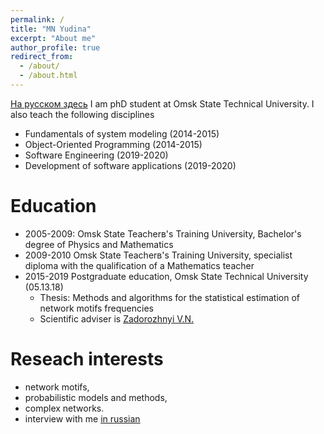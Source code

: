 ```yaml
---
permalink: /
title: "MN Yudina"
excerpt: "About me"
author_profile: true
redirect_from: 
  - /about/
  - /about.html
---
```

[На русском здесь](https://omgtu.ru/ecab/persons/index.php?f=2191)
I am phD student at Omsk State Technical University. I also teach the following disciplines
* Fundamentals of system modeling (2014-2015)
* Object-Oriented Programming (2014-2015)
* Software Engineering (2019-2020)
* Development of software applications (2019-2020) 

Education
======
* 2005-2009: Omsk State Teacherв's Training University, Bachelor's degree of Physics and Mathematics
* 2009-2010 Omsk State Teacherв's Training University, specialist diploma with the qualification of a Mathematics teacher
* 2015-2019 Postgraduate education, Omsk State Technical University (05.13.18) 
   * Thesis:  Methods and algorithms for the statistical estimation of network motifs frequencies
   * Scientific adviser is [Zadorozhnyi V.N.](https://omgtu.ru/ecab/persons/?f=550)

Reseach interests
======
* network motifs,
* probabilistic models and methods,
* complex networks.
* interview with me [in russian](https://omgtu.ru/general_information/news/?ELEMENT_ID=48903)
